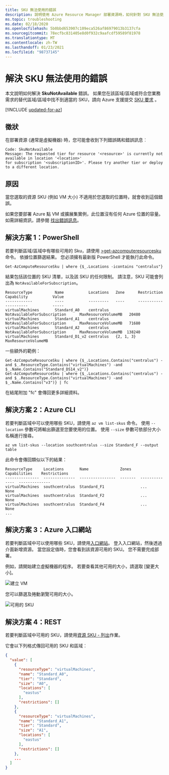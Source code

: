 ```yaml
---
title: SKU 無法使用的錯誤
description: 說明使用 Azure Resource Manager 部署資源時，如何針對 SKU 無法使用的錯誤進行疑難排解。
ms.topic: troubleshooting
ms.date: 02/18/2020
ms.openlocfilehash: 5b0bbd653907c109eca526af86979013b3137cfa
ms.sourcegitcommit: 78ecfbc831405e8d0f932c9aafcdf59589f81978
ms.translationtype: MT
ms.contentlocale: zh-TW
ms.lasthandoff: 01/23/2021
ms.locfileid: "98737145"
---
```

# <a name="resolve-errors-for-sku-not-available"></a>解決 SKU 無法使用的錯誤

本文說明如何解決 **SkuNotAvailable** 錯誤。 如果您在該區域/區域或符合您業務需求的替代區域/區域中找不到適當的 SKU，請向 Azure 支援提交 [SKU 要求](/troubleshoot/azure/general/region-access-request-process) 。

[!INCLUDE [updated-for-az](../../../includes/updated-for-az.md)]

## <a name="symptom"></a>徵狀

在部署資源 (通常是虛擬機器) 時，您可能會收到下列錯誤碼和錯誤訊息︰

```
Code: SkuNotAvailable
Message: The requested tier for resource '<resource>' is currently not available in location '<location>'
for subscription '<subscriptionID>'. Please try another tier or deploy to a different location.
```

## <a name="cause"></a>原因

當您選取的資源 SKU (例如 VM 大小) 不適用於您選取的位置時，就會收到這個錯誤。

如果您要部署 Azure 點 VM 或擴展集實例，此位置沒有任何 Azure 位置的容量。 如需詳細資訊，請參閱 [找出錯誤訊息](../../virtual-machines/error-codes-spot.md)。

## <a name="solution-1---powershell"></a>解決方案 1：PowerShell

若要判斷區域/區域中有哪些可用的 Sku，請使用 [>get-azcomputeresourcesku](/powershell/module/az.compute/get-azcomputeresourcesku) 命令。 依據位置篩選結果。 您必須擁有最新版 PowerShell 才能執行此命令。

```azurepowershell-interactive
Get-AzComputeResourceSku | where {$_.Locations -icontains "centralus"}
```

結果包括該位置的 SKU 清單，以及該 SKU 的任何限制。 請注意，SKU 可能會列出為 `NotAvailableForSubscription`。

```output
ResourceType          Name           Locations   Zone      Restriction                      Capability           Value
------------          ----           ---------   ----      -----------                      ----------           -----
virtualMachines       Standard_A0    centralus             NotAvailableForSubscription      MaxResourceVolumeMB   20480
virtualMachines       Standard_A1    centralus             NotAvailableForSubscription      MaxResourceVolumeMB   71680
virtualMachines       Standard_A2    centralus             NotAvailableForSubscription      MaxResourceVolumeMB  138240
virtualMachines       Standard_D1_v2 centralus   {2, 1, 3}                                  MaxResourceVolumeMB
```

一些額外的範例：

```azurepowershell-interactive
Get-AzComputeResourceSku | where {$_.Locations.Contains("centralus") -and $_.ResourceType.Contains("virtualMachines") -and $_.Name.Contains("Standard_DS14_v2")}
Get-AzComputeResourceSku | where {$_.Locations.Contains("centralus") -and $_.ResourceType.Contains("virtualMachines") -and $_.Name.Contains("v3")} | fc
```

在結尾附加 "fc" 會傳回更多詳細資料。

## <a name="solution-2---azure-cli"></a>解決方案 2：Azure CLI

若要判斷區域中可以使用哪些 SKU，請使用 `az vm list-skus` 命令。 使用 `--location` 參數可將輸出篩選至您要使用的位置。 使用 `--size` 參數可依部分大小名稱進行搜尋。

```azurecli-interactive
az vm list-skus --location southcentralus --size Standard_F --output table
```

此命令會傳回類似以下的結果：

```output
ResourceType     Locations       Name              Zones    Capabilities    Restrictions
---------------  --------------  ----------------  -------  --------------  --------------
virtualMachines  southcentralus  Standard_F1                ...             None
virtualMachines  southcentralus  Standard_F2                ...             None
virtualMachines  southcentralus  Standard_F4                ...             None
...
```

## <a name="solution-3---azure-portal"></a>解決方案 3：Azure 入口網站

若要判斷區域中可以使用哪些 SKU，請使用[入口網站](https://portal.azure.com)。 登入入口網站，然後透過介面新增資源。 當您設定值時，您會看到該資源可用的 SKU。 您不需要完成部署。

例如，請開始建立虛擬機器的程序。 若要查看其他可用的大小，請選取 [變更大小]。

![建立 VM](./media/error-sku-not-available/create-vm.png)

您可以篩選及捲動瀏覽可用的大小。

![可用的 SKU](./media/error-sku-not-available/available-sizes.png)

## <a name="solution-4---rest"></a>解決方案 4：REST

若要判斷區域中可用的 SKU，請使用[資源 SKU - 列出](/rest/api/compute/resourceskus/list)作業。

它會以下列格式傳回可用的 SKU 和區域︰

```json
{
  "value": [
    {
      "resourceType": "virtualMachines",
      "name": "Standard_A0",
      "tier": "Standard",
      "size": "A0",
      "locations": [
        "eastus"
      ],
      "restrictions": []
    },
    {
      "resourceType": "virtualMachines",
      "name": "Standard_A1",
      "tier": "Standard",
      "size": "A1",
      "locations": [
        "eastus"
      ],
      "restrictions": []
    },
    ...
  ]
}
```